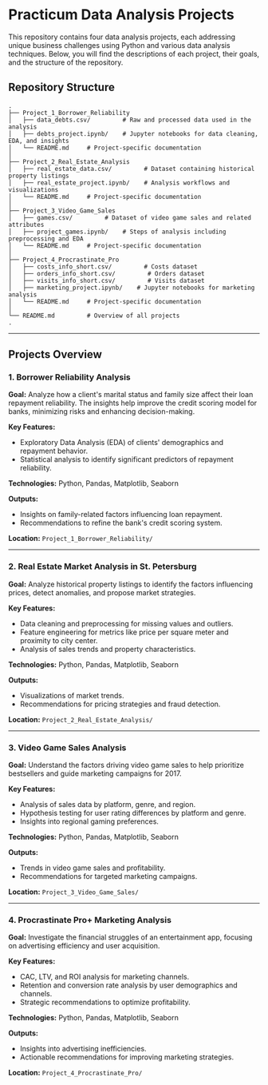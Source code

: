 # Practicum Data Analysis Projects

This repository contains four data analysis projects, each addressing unique business challenges using Python and various data analysis techniques. Below, you will find the descriptions of each project, their goals, and the structure of the repository.

## Repository Structure
```
.
├── Project_1_Borrower_Reliability
│   ├── data_debts.csv/         # Raw and processed data used in the analysis
│   ├── debts_project.ipynb/    # Jupyter notebooks for data cleaning, EDA, and insights
│   └── README.md     # Project-specific documentation
│
├── Project_2_Real_Estate_Analysis
│   ├── real_estate_data.csv/         # Dataset containing historical property listings
│   ├── real_estate_project.ipynb/    # Analysis workflows and visualizations
│   └── README.md     # Project-specific documentation
│
├── Project_3_Video_Game_Sales
│   ├── games.csv/         # Dataset of video game sales and related attributes
│   ├── project_games.ipynb/    # Steps of analysis including preprocessing and EDA
│   └── README.md     # Project-specific documentation
│
├── Project_4_Procrastinate_Pro
│   ├── costs_info_short.csv/         # Costs dataset
│   ├── orders_info_short.csv/         # Orders dataset
│   ├── visits_info_short.csv/         # Visits dataset
│   ├── marketing_project.ipynb/    # Jupyter notebooks for marketing analysis
│   └── README.md     # Project-specific documentation
│
└── README.md         # Overview of all projects
.
```
---

## Projects Overview

### 1. Borrower Reliability Analysis
**Goal:** Analyze how a client's marital status and family size affect their loan repayment reliability. The insights help improve the credit scoring model for banks, minimizing risks and enhancing decision-making.

**Key Features:**
- Exploratory Data Analysis (EDA) of clients' demographics and repayment behavior.
- Statistical analysis to identify significant predictors of repayment reliability.

**Technologies:** Python, Pandas, Matplotlib, Seaborn

**Outputs:**
- Insights on family-related factors influencing loan repayment.
- Recommendations to refine the bank's credit scoring system.

**Location:** `Project_1_Borrower_Reliability/`

---

### 2. Real Estate Market Analysis in St. Petersburg
**Goal:** Analyze historical property listings to identify the factors influencing prices, detect anomalies, and propose market strategies.

**Key Features:**
- Data cleaning and preprocessing for missing values and outliers.
- Feature engineering for metrics like price per square meter and proximity to city center.
- Analysis of sales trends and property characteristics.

**Technologies:** Python, Pandas, Matplotlib, Seaborn

**Outputs:**
- Visualizations of market trends.
- Recommendations for pricing strategies and fraud detection.

**Location:** `Project_2_Real_Estate_Analysis/`

---

### 3. Video Game Sales Analysis
**Goal:** Understand the factors driving video game sales to help prioritize bestsellers and guide marketing campaigns for 2017.

**Key Features:**
- Analysis of sales data by platform, genre, and region.
- Hypothesis testing for user rating differences by platform and genre.
- Insights into regional gaming preferences.

**Technologies:** Python, Pandas, Matplotlib, Seaborn

**Outputs:**
- Trends in video game sales and profitability.
- Recommendations for targeted marketing campaigns.

**Location:** `Project_3_Video_Game_Sales/`

---

### 4. Procrastinate Pro+ Marketing Analysis
**Goal:** Investigate the financial struggles of an entertainment app, focusing on advertising efficiency and user acquisition.

**Key Features:**
- CAC, LTV, and ROI analysis for marketing channels.
- Retention and conversion rate analysis by user demographics and channels.
- Strategic recommendations to optimize profitability.

**Technologies:** Python, Pandas, Matplotlib, Seaborn

**Outputs:**
- Insights into advertising inefficiencies.
- Actionable recommendations for improving marketing strategies.

**Location:** `Project_4_Procrastinate_Pro/`
